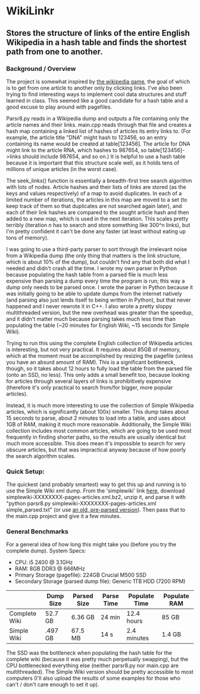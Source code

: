 # WikiLinkr
## Stores the structure of links of the entire English Wikipedia in a hash table and finds the shortest path from one to another.

### Background / Overview
The project is somewhat inspired by [the wikipedia game](https://en.wikipedia.org/wiki/Wikipedia:Wiki_Game), the goal of which is to get from one article to another only by clicking links. I've also been trying to find interesting ways to implement cool data structures and stuff learned in class. This seemed like a good candidate for a hash table and a good excuse to play around with pagefiles. 

Parsr8.py reads in a Wikipedia dump and outputs a file containing only the article names and their links. main.cpp reads through that file and creates a hash map containing a linked list of hashes of articles its entry links to. (For example, the article title "DNA" might hash to 123456, so an entry containing its name would be created at table[123456]. The article for DNA might link to the article RNA, which hashes to 987654, so table[123456]->links should include 987654, and so on.) It is helpful to use a hash table because it is important that this structure scale well, as it holds tens of millions of unique articles (in the worst case). 

The seek_links() function is essentially a breadth-first tree search algorithm with lots of nodes. Article hashes and their lists of links are stored (as the keys and values respectively) of a map to avoid duplicates. In each of a limited number of iterations, the articles in this map are moved to a set (to keep track of them so that duplicates are not searched again later), and each of their link hashes are compared to the sought article hash and then added to a new map, which is used in the next iteration. This scales pretty terribly (iteration *n* has to search and store something like 300^n links), but I'm pretty confident it can't be done any faster (at least without eating up tons of memory).

I was going to use a third-party parser to sort through the irrelevant noise from a Wikipedia dump (the only thing that matters is the link structure, which is about 10% of the dump),  but couldn't find any that both did what I needed and didn't crash all the time. I wrote my own parser in Python because populating the hash table from a parsed file is much less expensive than parsing a dump every time the program is run; this way a dump only needs to be parsed once. I wrote the parser in Python because it was initially going to be able to update dumps from the internet natively (and parsing also just lends itself to being written in Python), but that never happened and I never rewrote it in C++. I also wrote a pretty sloppy multithreaded version, but the new overhead was greater than the speedup, and it didn't matter much because parsing takes much less time than populating the table (~20 minutes for English Wiki, ~15 seconds for Simple Wiki).

Trying to run this using the complete English collection of Wikipedia articles is interesting, but not very practical. It requires about 85GB of memory, which at the moment must be accomplished by resizing the pagefile (unless you have an absurd amount of RAM). This is a significant bottleneck, though, so it takes about 12 hours to fully load the table from the parsed file (onto an SSD, no less). This only adds a small benefit too, because looking for articles through several layers of links is prohibitively expensive (therefore it's only practical to search from/for bigger, more popular articles). 

Instead, it is much more interesting to use the collection of Simple Wikipedia articles, which is significantly (about 100x) smaller. This dump takes about 15 seconds to parse, about 2 minutes to load into a table, and uses about 1GB of RAM, making it much more reasonable. Additionally, the Simple Wiki collection includes most common articles, which are going to be used most frequently in finding shorter paths, so the results are usually identical but much more accessible. This does mean it's impossible to search for very obscure articles, but that was impractical anyway because of how poorly the search algorithm scales.

### Quick Setup: 
The quickest (and probably smartest) way to get this up and running is to use the Simple Wiki xml dump. From the 'simplewiki' link [here](https://dumps.wikimedia.org/backup-index.html), download simplewiki-XXXXXXXX-pages-articles.xml.bz2, unzip it, and parse it with "python parsr8.py simplewiki-XXXXXXXX-pages-articles.xml simple_parsed.txt" (or use [an old, pre-parsed version](https://github.com/stensonowen/WikiLinkr/blob/master/misc_data/simple_parsed.txt)). Then pass that to the main.cpp project and give it a few minutes.


### General Benchmarks
For a general idea of how long this might take you (before you try the complete dump). 
System Specs: 
* CPU: i5 2400 @ 3.1GHz
* RAM: 8GB DDR3 @ 666MHz
* Primary Storage (pagefile): 224GB Crucial M500 SSD
* Secondary Storage (parsed dump file): Generic 1TB HDD (7200 RPM)

|              | Dump Size | Parsed Size | Parse Time | Populate Time | Populate RAM |
|--------------|-----------|-------------|------------|---------------|--------------|
|Complete Wiki | 52.7 GB   | 6.36 GB     | 24 min     | 12.4 hours    | 85 GB        |
|Simple Wiki   | .497 GB   | 67.5 MB     | 14 s       | 2.4 minutes   | 1.4 GB       |

The SSD was the bottleneck when populating the hash table for the complete wiki (because it was pretty much perpetually swapping), but the CPU bottlenecked everything else (neither parsr8.py nor main.cpp are multithreaded). The Simple Wiki version should be pretty accessible to most computers (I'll also upload the results of some examples for those who can't / don't care enough to set it up). 